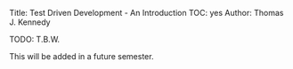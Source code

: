 Title: Test Driven Development - An Introduction
TOC: yes
Author: Thomas J. Kennedy


TODO: T.B.W.

This will be added in a future semester.



